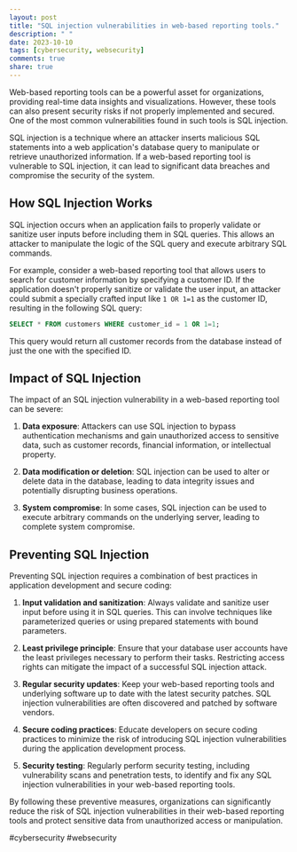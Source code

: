 ```yaml
---
layout: post
title: "SQL injection vulnerabilities in web-based reporting tools."
description: " "
date: 2023-10-10
tags: [cybersecurity, websecurity]
comments: true
share: true
---
```


Web-based reporting tools can be a powerful asset for organizations, providing real-time data insights and visualizations. However, these tools can also present security risks if not properly implemented and secured. One of the most common vulnerabilities found in such tools is SQL injection.

SQL injection is a technique where an attacker inserts malicious SQL statements into a web application's database query to manipulate or retrieve unauthorized information. If a web-based reporting tool is vulnerable to SQL injection, it can lead to significant data breaches and compromise the security of the system.

## How SQL Injection Works

SQL injection occurs when an application fails to properly validate or sanitize user inputs before including them in SQL queries. This allows an attacker to manipulate the logic of the SQL query and execute arbitrary SQL commands.

For example, consider a web-based reporting tool that allows users to search for customer information by specifying a customer ID. If the application doesn't properly sanitize or validate the user input, an attacker could submit a specially crafted input like `1 OR 1=1` as the customer ID, resulting in the following SQL query:

```sql
SELECT * FROM customers WHERE customer_id = 1 OR 1=1;
```

This query would return all customer records from the database instead of just the one with the specified ID.

## Impact of SQL Injection

The impact of an SQL injection vulnerability in a web-based reporting tool can be severe:

1. **Data exposure**: Attackers can use SQL injection to bypass authentication mechanisms and gain unauthorized access to sensitive data, such as customer records, financial information, or intellectual property.

2. **Data modification or deletion**: SQL injection can be used to alter or delete data in the database, leading to data integrity issues and potentially disrupting business operations.

3. **System compromise**: In some cases, SQL injection can be used to execute arbitrary commands on the underlying server, leading to complete system compromise.

## Preventing SQL Injection

Preventing SQL injection requires a combination of best practices in application development and secure coding:

1. **Input validation and sanitization**: Always validate and sanitize user input before using it in SQL queries. This can involve techniques like parameterized queries or using prepared statements with bound parameters.

2. **Least privilege principle**: Ensure that your database user accounts have the least privileges necessary to perform their tasks. Restricting access rights can mitigate the impact of a successful SQL injection attack.

3. **Regular security updates**: Keep your web-based reporting tools and underlying software up to date with the latest security patches. SQL injection vulnerabilities are often discovered and patched by software vendors.

4. **Secure coding practices**: Educate developers on secure coding practices to minimize the risk of introducing SQL injection vulnerabilities during the application development process.

5. **Security testing**: Regularly perform security testing, including vulnerability scans and penetration tests, to identify and fix any SQL injection vulnerabilities in your web-based reporting tools.

By following these preventive measures, organizations can significantly reduce the risk of SQL injection vulnerabilities in their web-based reporting tools and protect sensitive data from unauthorized access or manipulation.

#cybersecurity #websecurity
